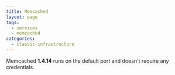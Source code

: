 ```yaml
---
title: Memcached
layout: page
tags:
  - services
  - memcached
categories:
  - classic-infrastructure
---
```

Memcached **1.4.14** runs on the default port and doesn't require any credentials.
